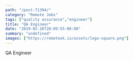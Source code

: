 ```yaml
---
path: "/post-71394/"
category: "Remote Jobs"
tags: ["quality assurance","engineer"]
title: "QA Engineer"
date: "2019-02-26T20:09:55-08:00"
summary: "undefined"
images: ["https://remoteok.io/assets/logo-square.png"]
---
```


QA Engineer
